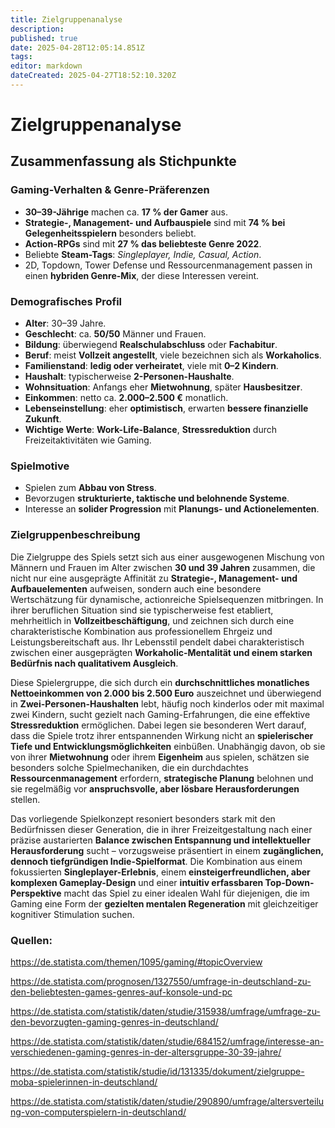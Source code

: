 ```yaml
---
title: Zielgruppenanalyse
description: 
published: true
date: 2025-04-28T12:05:14.851Z
tags: 
editor: markdown
dateCreated: 2025-04-27T18:52:10.320Z
---
```


# Zielgruppenanalyse
## **Zusammenfassung als Stichpunkte**

### **Gaming-Verhalten & Genre-Präferenzen**

- **30–39-Jährige** machen ca. **17 % der Gamer** aus.
- **Strategie-, Management- und Aufbauspiele** sind mit **74 % bei Gelegenheitsspielern** besonders beliebt.
- **Action-RPGs** sind mit **27 % das beliebteste Genre 2022**.
- Beliebte **Steam-Tags**: *Singleplayer, Indie, Casual, Action*.
- 2D, Topdown, Tower Defense und Ressourcenmanagement passen in einen **hybriden Genre-Mix**, der diese Interessen vereint.

### **Demografisches Profil**

- **Alter**: 30–39 Jahre.
- **Geschlecht**: ca. **50/50** Männer und Frauen.
- **Bildung**: überwiegend **Realschulabschluss** oder **Fachabitur**.
- **Beruf**: meist **Vollzeit angestellt**, viele bezeichnen sich als **Workaholics**.
- **Familienstand**: **ledig oder verheiratet**, viele mit **0–2 Kindern**.
- **Haushalt**: typischerweise **2-Personen-Haushalte**.
- **Wohnsituation**: Anfangs eher **Mietwohnung**, später **Hausbesitzer**.
- **Einkommen**: netto ca. **2.000–2.500 €** monatlich.
- **Lebenseinstellung**: eher **optimistisch**, erwarten **bessere finanzielle Zukunft**.
- **Wichtige Werte**: **Work-Life-Balance**, **Stressreduktion** durch Freizeitaktivitäten wie Gaming.

### **Spielmotive**

- Spielen zum **Abbau von Stress**.
- Bevorzugen **strukturierte, taktische und belohnende Systeme**.
- Interesse an **solider Progression** mit **Planungs- und Actionelementen**.


### **Zielgruppenbeschreibung**

Die Zielgruppe des Spiels setzt sich aus einer ausgewogenen Mischung von Männern und Frauen im Alter zwischen **30 und 39 Jahren** zusammen, die nicht nur eine ausgeprägte Affinität zu **Strategie-, Management- und Aufbauelementen** aufweisen, sondern auch eine besondere Wertschätzung für dynamische, actionreiche Spielsequenzen mitbringen. In ihrer beruflichen Situation sind sie typischerweise fest etabliert, mehrheitlich in **Vollzeitbeschäftigung**, und zeichnen sich durch eine charakteristische Kombination aus professionellem Ehrgeiz und Leistungsbereitschaft aus. Ihr Lebensstil pendelt dabei charakteristisch zwischen einer ausgeprägten **Workaholic-Mentalität und einem starken Bedürfnis nach qualitativem Ausgleich**.

Diese Spielergruppe, die sich durch ein **durchschnittliches monatliches Nettoeinkommen von 2.000 bis 2.500 Euro** auszeichnet und überwiegend in **Zwei-Personen-Haushalten** lebt, häufig noch kinderlos oder mit maximal zwei Kindern, sucht gezielt nach Gaming-Erfahrungen, die eine effektive **Stressreduktion** ermöglichen. Dabei legen sie besonderen Wert darauf, dass die Spiele trotz ihrer entspannenden Wirkung nicht an **spielerischer Tiefe und Entwicklungsmöglichkeiten** einbüßen. Unabhängig davon, ob sie von ihrer **Mietwohnung** oder ihrem **Eigenheim** aus spielen, schätzen sie besonders solche Spielmechaniken, die ein durchdachtes **Ressourcenmanagement** erfordern, **strategische Planung** belohnen und sie regelmäßig vor **anspruchsvolle, aber lösbare Herausforderungen** stellen.

Das vorliegende Spielkonzept resoniert besonders stark mit den Bedürfnissen dieser Generation, die in ihrer Freizeitgestaltung nach einer präzise austarierten **Balance zwischen Entspannung und intellektueller Herausforderung** sucht – vorzugsweise präsentiert in einem **zugänglichen, dennoch tiefgründigen Indie-Spielformat**. Die Kombination aus einem fokussierten **Singleplayer-Erlebnis**, einem **einsteigerfreundlichen, aber komplexen Gameplay-Design** und einer **intuitiv erfassbaren Top-Down-Perspektive** macht das Spiel zu einer idealen Wahl für diejenigen, die im Gaming eine Form der **gezielten mentalen Regeneration** mit gleichzeitiger kognitiver Stimulation suchen.



### Quellen:

https://de.statista.com/themen/1095/gaming/#topicOverview

https://de.statista.com/prognosen/1327550/umfrage-in-deutschland-zu-den-beliebtesten-games-genres-auf-konsole-und-pc

https://de.statista.com/statistik/daten/studie/315938/umfrage/umfrage-zu-den-bevorzugten-gaming-genres-in-deutschland/

https://de.statista.com/statistik/daten/studie/684152/umfrage/interesse-an-verschiedenen-gaming-genres-in-der-altersgruppe-30-39-jahre/

https://de.statista.com/statistik/studie/id/131335/dokument/zielgruppe-moba-spielerinnen-in-deutschland/

https://de.statista.com/statistik/daten/studie/290890/umfrage/altersverteilung-von-computerspielern-in-deutschland/